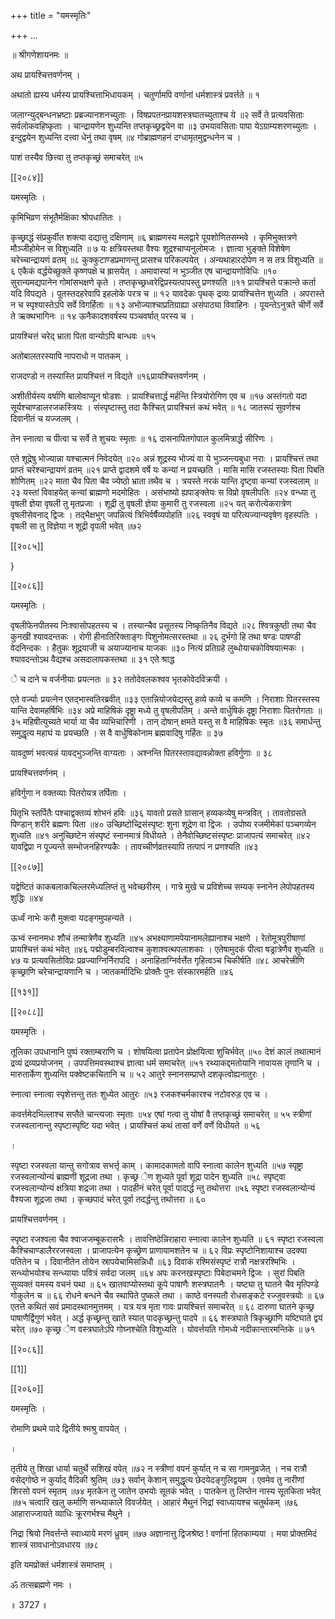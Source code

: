 +++
title = "यमस्मृतिः"

+++
... 

॥ श्रीगणेशायनमः ॥ 

अथ प्रायश्चित्तवर्णनम् । 

अथातो ह्यस्य धर्मस्य प्रायश्चित्ताभिधायकम् । चतुर्णामपि वर्णानां धर्मशास्त्रं प्रवर्त्तते ॥ १ 

जलाग्न्युद्बन्धनभ्रष्टाः प्रब्रज्यानशनच्युताः । विषप्रपतनप्रायशस्त्रघातच्युताश्च ये ॥२ सर्वे ते प्रत्यवसिताः सर्वलोकवहिष्कृताः । चान्द्रायणेन शुध्यन्ति तप्तकृच्छ्रद्वयेन वा ॥३ उभयावसिताः पापा येऽग्राम्यशरणच्युताः । इन्दुद्वयेन शुध्यन्ति दत्त्वा धेनुं तथा वृषम् ॥४ गोब्राह्मणहनं दग्धामृतमुद्वन्धनेन च । 

पाशं तस्यैव छित्त्वा तु तप्तकृच्छ्रं समाचरेत् ॥५ 

[[२०८४]]

यमस्मृतिः । 

कृमिभिव्रण संभूतैर्मक्षिका श्रोपधातितः । 

कृच्छ्राद्धं संप्रकुर्वीत शक्त्या दद्यात्तु दक्षिणाम् ॥६ ब्राह्मणस्य मलद्वारे पूयशोणितसम्भवे । कृमिभुक्तत्रणे मौञ्जीहोमेन स विशुध्यति ॥ ७ यः क्षत्रियस्तथा वैश्यः शूद्रश्चाप्यनुलोमजः । ज्ञात्वा भुङ्क्ते विशेषेण चरेच्चान्द्रायणं व्रतम् ॥८ कुक्कुटाण्डप्रमाणन्तु प्रासश्च परिकल्पयेत् । अन्यथाहारदोपेण न स तत्र विशुध्यति ॥६ एकैकं वर्द्धयेच्छुक्ले कृष्णपक्षे च ह्रासयेत् । अमावास्यां न भुञ्जीत एष चान्द्रायणोविधिः ॥१० सुरान्यमद्यपानेन गोमांसभक्षणे कृते । तप्तकृच्छ्रध्वरेद्विप्रस्यत्पापस्तु प्रणश्यति ॥११ प्रायश्चित्ते पक्रान्ते कर्ता यदि विपद्यते । पूतस्तदहरेवापि इहलोके परत्र च ॥ १२ यावदेकः पृथक् द्रव्यः प्रायश्चित्तेन शुध्यति । अपरास्ते न च स्पृश्यास्तेऽपि सर्वे विगर्हिताः ॥ १३ अभोज्याश्चाप्रतिग्राह्या असंपाठ्या विवाहिनः । पूयन्तेऽनुत्रते चीर्णे सर्वे ते ऋक्थभागिनः ॥ १४ ऊनैकादशवर्षस्य पञ्चवर्षात् परस्य च । 

प्रायश्चित्तं चरेद् भ्राता पिता वान्योऽपि बान्धवः ॥१५ 

अतोबालतरस्यापि नापराधो न पातकम् । 

राजदण्डो न तस्यास्ति प्रायश्चित्तं न विद्यते ॥१६प्रायश्चित्तवर्णनम् । 

अशीतीर्यस्य वर्षाणि बालोवाप्यून षोडशः । प्रायश्चित्तार्द्ध मर्हन्ति स्त्रियोरोगिण एव च ॥१७ अस्तंगतो यदा सूर्यश्चाण्डालरजकस्त्रियः । संस्पृष्टास्तु तदा कैश्चित् प्रायश्चित्तं कथं भवेत् ॥ १८ जातरूपं सुवर्णश्च दिवानीतं च यज्जलम् । 

तेन स्नात्वा च पीत्वा च सर्वे ते शुचयः स्मृताः ॥ १६ दासनापितगोपाल कुलमित्रार्द्ध सीरिणः । 

एते शूद्रेषु भोज्यान्ना यश्चात्मनं निवेदयेत् ॥२० अन्नं शूद्रस्य भोज्यं वा ये भुञ्जन्त्यबुधा नराः । प्रायश्चित्तं तथा प्राप्तं चरेश्चान्द्रायणं व्रतम् ॥२१ प्राप्ते द्वादशमे वर्षे यः कन्यां न प्रयच्छति । मासि मासि रजस्तस्याः पिता पिबति शोणितम् ॥२२ माता चैव पिता चैव ज्येष्ठो भ्राता तथैव च । त्रयस्ते नरकं यान्ति दृष्ट्वा कन्यां रजस्वलाम् ॥२३ यस्तां विवाहयेत् कन्यां ब्राह्मणो मदमोहितः । असंभाष्यो ह्यपाङ्क्तेयः स विप्रो वृषलीपतिः ॥२४ वन्ध्या तु वृषली ज्ञेया वृषली तु मृतप्रजाः । शूद्री तु वृषली ज्ञेया कुमारी तु रजस्वला ॥२५ यत् करोत्येकरात्रेण वृषलीसेवनाद् द्विजः । तद्भैक्षभुग् जपन्नित्यं त्रिभिर्वर्षैव्यपोहति ॥२६ स्ववृषं या परित्यज्यान्यवृषेण वृहस्पतिः । वृषली सा तु विज्ञेया न शूद्री वृपली भवेत् ॥७२ 

[[२०८५]]

} 

[[२०८६]]

यमस्मृतिः । 

वृषलीफेनपीतस्य निःश्वासोपहतस्य च । तस्यान्चैव प्रसूतस्य निष्कृतिनैव विद्यते ॥२८ श्वित्रकुष्ठी तथा चैव कुनखी श्यावदन्तकः । रोगी हीनातिरिक्ताङ्गः पिशुनोमत्सरस्तथा ॥ २६ दुर्भगो हि तथा षण्डः पाषण्डी वेदनिन्दकः । हैतुकः शूद्रयाजी च अयाज्यानाच याजकः ॥३० नित्यं प्रतिग्रहे लुब्धोयाचकोविषयात्मकः । श्यावदन्तोऽथ वैद्यश्च असदालापकस्तथा ॥ ३१ एते श्राद्ध 

 े च दाने च वर्जनीयाः प्रयत्नतः ॥ ३२ ततोदेवलकश्वव भृतकोवेदविक्रयी । 

एते वर्ज्याः प्रयत्नेन एतद्भास्वतिरब्रवीत् ॥३३ एतान्नियोजयेद्यस्तु हव्ये कव्ये च कमणि । निराशाः पितरस्तस्य यान्ति देवामहर्षिभिः ॥३४ अप्रे माहिषिकं दृष्ट्रा मध्ये तु वृषलीपतिम् । अन्ते वार्धुषिकं दृष्ट्रा निराशाः पितरोगताः ॥ ३५ महिषीत्युच्यते भार्या या चैव व्यभिचारिणी । तान् दोषान् क्षमते यस्तु स वै माहिषिकः स्मृतः ॥३६ समार्धन्तु समुद्धृत्य महाघं यः प्रयच्छति । स वै वार्धुषिकोनाम ब्रह्मवादिषु गर्हितः ॥ ३७ 

यावदुष्णं भवत्यन्नं यावद्भुञ्जन्ति वाग्यताः । अश्नन्ति पितरस्तावद्यावन्नोक्ता हविर्गुणाः ॥ ३८ 

प्रायश्चित्तवर्णनम् । 

हविर्गुणा न वक्तव्याः पितरोयत्र तर्पिताः । 

पितृभि स्तर्पितैः पश्चाद्वक्तव्यं शोभनं हविः ॥३६ यावतो प्रसते ग्रासान् हव्यकव्येषु मन्त्रवित् । तावतोग्रसते पिण्डान् शरीरे ब्रह्मणः पिता ॥४० उच्छिष्टोच्द्रिसंस्पृष्टः शुना शूद्रेण वा द्विजः । उपोष्य रजमीमेकां पञ्चगव्येन शुध्यति ॥४१ अनुच्छिष्टेन संस्पृष्टं स्नानमात्रं विधीयते । तेनैवोच्छिष्टसंस्पृष्टः प्राजापत्यं समाचरेत् ॥४२ यावद्विप्रा न पूज्यन्ते सम्भोजनहिरण्यकैः । तावच्चीर्णव्रतस्यापि तत्पापं न प्रणश्यति ॥४३ 

[[२०८७]]

यद्वेष्टितं काकबलाकचिल्लरमेध्यलिप्तं तु भवेच्छरीरम् । गात्रे मुखे च प्रविशेच्च सम्यक् स्नानेन लेपोपहतस्य शुद्धिः ॥४४ 

ऊर्ध्वं नाभेः करौ मुक्त्वा यदङ्गमुपहन्यते । 

ऊभ्वं स्नानमधः शौचं तन्मात्रेणैव शुध्यति ॥४५ अभक्ष्याणामपेयानामलेह्यानाश्च भक्षणे । रेतोमूत्रपुरीषाणां प्रायश्चित्तं कथं भवेत् ॥४६ पद्मोडुम्बरविल्वाश्च कुशाश्वत्थपलाशकाः । एतेषामुदकं पीत्वा षड्रात्रेणैव शुध्यति ॥४७ यः प्रत्यवसितोविप्रः प्रव्रज्याग्निर्निरापदि । अनाहिताग्निर्वर्त्तेत गृहित्वञ्च चिकीर्षति ॥४८ आचरेत्त्रीणि कृच्छ्राणि चरेचान्द्रायणानि च । जातकर्मादिभिः प्रोक्तैः पुनः संस्कारमर्हति ॥४६ 

[[१३१]]

[[२०८८]]

यमस्मृतिः । 

तूलिका उपधानानि पुष्पं रक्ताम्बराणि च । शोषयित्वा प्रतापेन प्रोक्षयित्वा शुचिर्भवेत् ॥५० देशं कालं तथात्मानं द्रव्यं द्रव्यप्रयोजनम् । उपपत्तिमवस्थाश्च ज्ञात्वा धर्म समाचरेत् ॥५१ रथ्याकद्दमतोयानि नावायस तृणानि च । मारुतार्केण शुध्यन्ति पक्वेष्टकचितानि च ॥ ५२ आतुरे स्नानसम्प्राप्ते दशकृत्वोह्यनातुरः । 

स्नात्वा स्नात्वा स्पृशेत्तन्तु ततः शुध्येत आतुरः ॥५३ रजकश्चर्मकारश्च नटोवरुड़ एव च । 

कवर्त्तमेदभिल्लाश्च सप्तैते चान्त्यजाः स्मृताः ॥५४ एषां गत्वा तु योषां वै तप्तकृच्छ्रं समाचरेत् ॥ ५५ स्त्रीणां रजस्वलानान्तु स्पृष्टास्पृष्टि यदा भवेत् । प्रायश्चित्तं कथं तासां वर्णे वर्णे विधीयते ॥ ५६ 

। 

स्पृष्टा रजस्वला यान्तु सगोत्राव सभर्त्तृ काम् । कामादकामतो वापि स्नात्वा कालेन शुध्यति ॥५७ स्पृष्ट्रा रजस्वलान्योन्यं ब्राह्मणी शूद्रजा तथा । कृच्छ्र ेण शुध्यते पूर्वा शूद्रा पादेन शुध्यति ॥५८ स्पृष्ट्वा रजस्वलान्योन्यं क्षत्रिया शद्रजा तथा । पादहीनं चरेत् पूर्वा पादार्द्ध न्तु तथोत्तरा ॥५६ स्पृष्टा रजस्वलान्योन्यं वैश्यजा शूद्रजा तथा । कृच्छपादं चरेत् पूर्वा तदर्द्धन्तु तथोत्तरा ॥ ६० 

प्रायश्चित्तवर्णनम् । 

स्पृष्टा रजश्वला चैव श्वाजजम्बूकरासभैः । तावत्तिष्ठेन्निराहारा स्नात्वा कालेन शुध्यति ॥ ६१ स्पृष्टा रजस्वला कैश्चिचाण्डालैररजस्वला । प्राजापत्येन कृच्छ्रेण प्राणायामशतेन च ॥ ६२ विप्रः स्पृष्टोनिशायाश्च उदक्या पतितेन च । दिवानीतेन तोयेन स्रापयेचामिसन्निधौ ॥६३ दिवाकं रश्मिसंस्पृष्टं रात्रौ नक्षत्ररश्मिभिः । सन्ध्योभयोश्च सन्ध्यायाः पवित्रं सर्वदा जलम् ॥६४ अपः करनखस्पृष्टाः पिबेदाचमने द्विजः । सुरां पिबति सुव्यक्तं यमस्य वचनं यथा ॥ ६५ खातवाप्योस्तथा कूपे पाषाणैः शस्त्रघातनैः । यष्ट्या तु घातने चैव मृत्पिण्डे गोकुलेन च ॥ ६६ रोधने बन्धने चैव स्थापिते पुष्कले तथा । काष्ठे वनस्पतौ रोधसङ्कटे रज्जुवस्त्रयोः ॥ ६७ एतत्ते कथितं सवं प्रमादस्थानमुत्तमम् । यत्र यत्र मृता गावः प्रायश्चित्तं समाचरेत् ॥ ६८ दारुणा घातने कृच्छ्र पाषाणैर्द्विगुणं भवेत् । अर्द्ध कृच्छ्रन्तु खाते स्यात् पादकृच्छ्रन्तु पादपे ॥ ६६ शस्त्रघाते त्रिकृच्छ्राणि यष्टिघाते द्वयं चरेत् ॥७० कृच्छ्र ेण वस्त्रघातेऽपि गोघ्नश्चेति विशुध्यति । योवर्त्तयति गोमध्ये नदीकान्तारमन्तिके ॥ ७१ 

[[२०८६]]

[[1]]

[[२०६०]]

यमस्मृतिः । 

रोमाणि प्रथमे पादे द्वितीये श्मश्रु वापयेत् । 

। 

तृतीये तु शिखा धार्या चतुर्थे सशिखं वपेत् ॥७२ न स्त्रीणां वपनं कुर्यात् न च सा गामनुव्रजेत् । नच रात्रौ वसेद्गोष्ठे न कुर्याद् वैदिकी श्रुतिम् ॥७३ सर्वान् केशान् समुद्धृत्य छेदयेदङ्गुलिद्वयम । एवमेव तु नारीणां शिरसो वपनं स्मृतम् ॥७४ मृतकेन तु जातेन उभयोः सूतकं भवेत् । पातकेन तु लिप्तेन नास्य सूतकिता भवेत् ॥७५ चत्वारि खलु कर्माणि सन्ध्याकाले विवर्जयेत् । आहारं मैथुनं निद्रां स्वाध्यायश्च चतुर्थकम् ॥७६ आहाराज्जायते व्याधिः क्रूरगर्भश्च मैथुने । 

निद्रा श्रियो निवर्त्तन्ते स्वाध्याये मरणं ध्रुवम् ॥७७ अज्ञानात्तु द्विजश्रेष्ठ ! वर्णानां हितकाम्यया । मया प्रोक्तमिदं शास्त्रं सावधानोऽवधारय ॥७८ 

इति यमप्रोक्तं धर्मशास्त्रं समाप्तम् । 

ॐ तत्सब्रह्मणे नमः । 

॥ 3727 ॥ 

